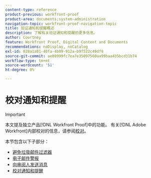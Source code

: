 ```yaml
---
content-type: reference
product-previous: workfront-proof
product-area: documents;system-administration
navigation-topic: workfront-proof-navigation-topic
title: 验证通知和提醒概述
description: 了解有关验证通知和提醒的更多信息。
author: Courtney
feature: Workfront Proof, Digital Content and Documents
recommendations: noDisplay, noCatalog
exl-id: 028a1a01-40fa-4b09-912a-b9f522c49df9
source-git-commit: ae80999fc7ea7e35097560aa99baa435bcd31b74
workflow-type: tm+mt
source-wordcount: '51'
ht-degree: 0%

---
```


# 校对通知和提醒

>[!IMPORTANT]
>
>本文提及独立产品[!DNL Workfront Proof]中的功能。 有关[!DNL Adobe Workfront]内部校对的信息，请参阅[校对](../../review-and-approve-work/proofing/proofing.md)。

本节包含以下子部分：

* [避免垃圾邮件过滤器](../../workfront-proof/wp-emailsntfctns/avoiding-spam-filters/avoid-spam-filters.md)
* [电子邮件警报](../../workfront-proof/wp-emailsntfctns/email-alerts/email-alerts.md)
* [向审阅人发送消息](../../workfront-proof/wp-emailsntfctns/messaging-reviewers/send-messages-to-reviewers.md)
* [校对通知和提醒](../../workfront-proof/wp-emailsntfctns/proof-notifications-and-reminders/proof-notifications-and-reminders.md)
